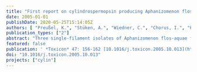 ```yaml
---
title: "First report on cylindrospermopsin producing Aphanizomenon flos-aquae (Cyanobacteria) isolated from two German lakes"
date: 2005-01-01
publishDate: 2020-05-25T15:14:05Z
authors: [ "Preußel, K.", "Stüken, A.", "Wiedner, C.", "Chorus, I.", "Fastner, J." ]
publication_types: ["2"]
abstract: "Three single-filament isolates of Aphanizomenon flos-aquae from two German lakes were found to produce remarkable amounts of the cyanobacterial  epatotoxin cylindrospermopsin (CYN). CYN-synthesis of the strains were evidenced both by LC-MS/MS analysis and detection of PCR products of gene fragments which are implicated in the biosynthesis of the toxin. The strains contain CYN in the range of 2.3–6.6 mg gK1 of cellular dry weight. To our knowledge this is the first report of CYN in A. flos-aquae."
featured: false
publication: ' *Toxicon* 47: 156-162 [10.1016/j.toxicon.2005.10.013](https://doi.org/10.1016/j.toxicon.2005.10.013)'
doi: "10.1016/j.toxicon.2005.10.013"
projects: ["cylin"]
---
```


